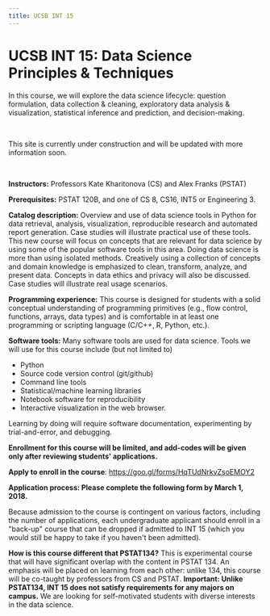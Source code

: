 ```yaml
---
title: UCSB INT 15
---
```


# UCSB INT 15: Data Science Principles & Techniques


In this course, we will explore the data science lifecycle: question formulation, data collection & cleaning, exploratory data analysis & visualization, statistical inference and prediction, and decision-making.

<br/>

This site is currently under construction and will be updated with more information soon.

<br/>

**Instructors:** Professors Kate Kharitonova (CS) and Alex Franks (PSTAT)

**Prerequisites:** PSTAT 120B, and one of CS 8, CS16, INT5 or Engineering 3.

**Catalog description:** Overview and use of data science tools in Python for data retrieval, analysis, visualization, reproducible research and automated report generation. Case studies will illustrate practical use of these tools.  This new course will focus on concepts that are relevant for data science by using some of the popular software tools in this area. Doing data science is more than using isolated methods. Creatively using a collection of concepts and domain knowledge is emphasized to clean, transform, analyze, and present data. Concepts in data ethics and privacy will also be discussed. Case studies will illustrate real usage scenarios.

**Programming experience:** This course is designed for students with a solid conceptual understanding of programming primitives (e.g., flow control, functions, arrays, data types) and is comfortable in at least one programming or scripting language (C/C++, R, Python, etc.).

**Software tools:** Many software tools are used for data science. Tools we will use for this course include (but not limited to)
- Python
- Source code version control (git/github)
- Command line tools 
- Statistical/machine learning libraries
- Notebook software for reproducibility
- Interactive visualization in the web browser.

Learning by doing will require software documentation, experimenting by trial-and-error, and debugging.


**Enrollment for this course will be limited, and add-codes will be given only after reviewing students' applications.**

**Apply to enroll in the course**: <https://goo.gl/forms/HqTUdNrkvZsoEMOY2>

**Application process: Please complete the following form by March 1, 2018.**


Because admission to the course is contingent on various factors, including the number of applications, each undergraduate applicant should enroll in a "back-up" course that can be dropped if admitted to INT 15 (which you would still be happy to take if you haven't been admitted).

**How is this course different that PSTAT134?**
This is experimental course that will have significant overlap with the content in PSTAT 134.  An emphasis will be placed on learning from each other: unlike 134, this course will be co-taught by professors from CS and PSTAT.   **Important: Unlike PSTAT134, INT 15 does not satisfy requirements for any majors on campus.**  We are looking for self-motivated students with diverse interests in the data science.



